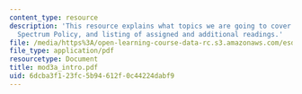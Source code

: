 ```yaml
---
content_type: resource
description: 'This resource explains what topics we are going to cover in module 3a:
  Spectrum Policy, and listing of assigned and additional readings.'
file: /media/https%3A/open-learning-course-data-rc.s3.amazonaws.com/esd-68j-communications-and-information-policy-spring-2006/6dcba3f123fc5b94612f0c44224dabf9_mod3a_intro.pdf
file_type: application/pdf
resourcetype: Document
title: mod3a_intro.pdf
uid: 6dcba3f1-23fc-5b94-612f-0c44224dabf9
---
```

